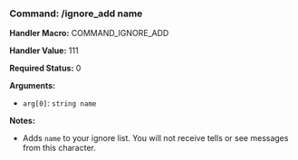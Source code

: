 ### Command: /ignore_add name

**Handler Macro:** COMMAND_IGNORE_ADD

**Handler Value:** 111

**Required Status:** 0

**Arguments:**
- `arg[0]`: `string name`

**Notes:**
- Adds `name` to your ignore list.  You will not receive tells or see messages from this character.